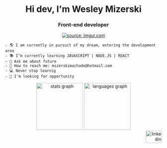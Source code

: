 <div align="center">
  <h1> Hi dev, I'm Wesley Mizerski </h1> 
 <h3> Front-end developer</h3>
 <a href="https://imgur.com/zj9h8ec"><img src="https://i.imgur.com/zj9h8ec.png" title="source: imgur.com" /></a>
 </div>
  <div align="start">
    
    - 🌎 I am currently in pursuit of my dream, entering the development area             
    - 📚 I’m currently learning JAVASCRIPT | NODE.JS | REACT 
    - 🚀 Ask me about future
    - 📲 How to reach me: mizerskimachado@hotmail.com
    - 💻 Never stop learnig
    - 👔 I'm looking for opportunity
  </div>
</div>
</ul>

<div align="center">
  <img src="https://github-readme-stats.vercel.app/api?hide_title=true&hide_rank=false&show_icons=true&include_all_commits=true&count_private=true&disable_animations=false&theme=dark&locale=pt-br&hide_border=true&username=mizerski" height="150" alt="stats graph"  />
  <img src="https://github-readme-stats.vercel.app/api/top-langs?locale=pt-br&hide_title=true&layout=compact&card_width=320&langs_count=5&theme=dark&hide_border=true&username=mizerski" height="150" alt="languages graph"  />
</div>

<div align="right">
  <a href="https://www.linkedin.com/in/mizerski/" target="_blank">
    <img src="https://raw.githubusercontent.com/maurodesouza/profile-readme-generator/master/src/assets/icons/social/linkedin/default.svg" width="52" height="40" alt="linkedin logo"  />
  </a>
</div>



